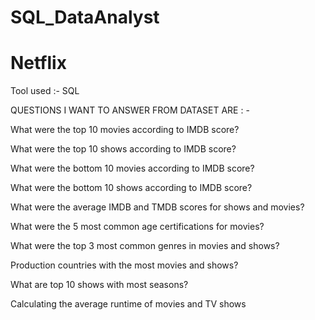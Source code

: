 # SQL_DataAnalyst
# Netflix
Tool used :- SQL

QUESTIONS I WANT TO ANSWER FROM DATASET ARE : -

What were the top 10 movies according to IMDB score?

What were the top 10 shows according to IMDB score?

What were the bottom 10 movies according to IMDB score?

What were the bottom 10 shows according to IMDB score?

What were the average IMDB and TMDB scores for shows and movies?

What were the 5 most common age certifications for movies?

What were the top 3 most common genres in movies and shows?

Production countries with the most movies and shows?

What are top 10 shows with most seasons?

Calculating the average runtime of movies and TV shows
